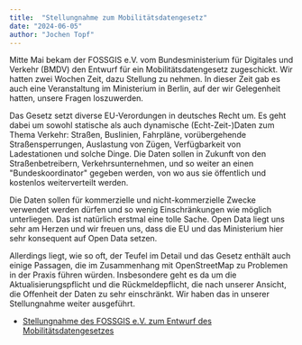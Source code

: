 ```yaml
---
title:  "Stellungnahme zum Mobilitätsdatengesetz"
date: "2024-06-05"
author: "Jochen Topf"
---
```


Mitte Mai bekam der FOSSGIS e.V. vom Bundesministerium für Digitales und Verkehr (BMDV) den Entwurf für ein Mobilitätsdatengesetz zugeschickt. Wir hatten zwei Wochen Zeit, dazu Stellung zu nehmen. In dieser Zeit gab es auch eine Veranstaltung im Ministerium in Berlin, auf der wir Gelegenheit hatten, unsere Fragen loszuwerden.

Das Gesetz setzt diverse EU-Verordungen in deutsches Recht um. Es geht dabei um sowohl statische als auch dynamische (Echt-Zeit-)Daten zum Thema Verkehr: Straßen, Buslinien, Fahrpläne, vorübergehende Straßensperrungen, Auslastung von Zügen, Verfügbarkeit von Ladestationen und solche Dinge. Die Daten sollen in Zukunft von den Straßenbetreibern, Verkehrsunternehmen, und so weiter an einen "Bundeskoordinator" gegeben werden, von wo aus sie öffentlich und kostenlos weiterverteilt werden.

Die Daten sollen für kommerzielle und nicht-kommerzielle Zwecke verwendet werden dürfen und so wenig Einschränkungen wie möglich unterliegen. Das ist natürlich erstmal eine tolle Sache. Open Data liegt uns sehr am Herzen und wir freuen uns, dass die EU und das Ministerium hier sehr konsequent auf Open Data setzen.

Allerdings liegt, wie so oft, der Teufel im Detail und das Gesetz enthält auch einige Passagen, die im Zusammenhang mit OpenStreetMap zu Problemen in der Praxis führen würden. Insbesondere geht es da um die Aktualisierungspflicht und die Rückmeldepflicht, die nach unserer Ansicht, die Offenheit der Daten zu sehr einschränkt. Wir haben das in unserer Stellungnahme weiter ausgeführt.

* [Stellungnahme des FOSSGIS e.V. zum Entwurf des Mobilitätsdatengesetzes](/news/2024-06-05-stellungnahme-mobilitätsdatengesetz-fossgis.pdf)

